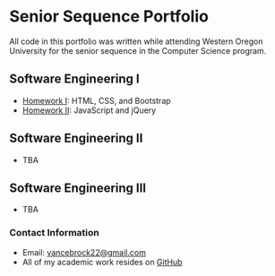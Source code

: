 # **Senior Sequence Portfolio**

All code in this portfolio was written while attending Western Oregon University for the senior sequence in the
Computer Science program.

## **Software Engineering I**
- [Homework I](https://brockv.github.io/CS460/HWK1/): HTML, CSS, and Bootstrap
- [Homework II](https://brockv.github.io/CS460/HWK2/): JavaScript and jQuery

## **Software Engineering II**
- TBA

## **Software Engineering III**
- TBA

### **Contact Information**
- Email: vancebrock22@gmail.com
- All of my academic work resides on [GitHub](https://github.com/brockv)


